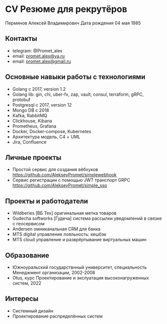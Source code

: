 # CV Резюме для рекрутёров

Перминов Алексей Владимирович
Дата рождения 04 мая 1985

## Контакты
- telegram: @Promet_alex
- email: promet.alex@ya.ru
- email: promet.alex@gmail.ru 

## Основные навыки работы с технологиями
- Golang c 2017, version 1.2
- Golang lib: gin, chi, uber-fx, zap, vault, consul, terraform, gRPC, protobuf
- Postgresql c 2017, version 12
- Mongo DB c 2018
- Kafka, RabbitMQ
- Clickhouse, Kibana
- Prometheus, Grafana
- Docker, Docker-compose, Kubernetes
- Архитектура модель, С4 + UML
- Jira, Confluence

## Личные проекты
- Простой сервис для создания вёбхуков https://github.com/AlekseyPromet/simplewebhook
- Сервис регистрации с помощью JWT транспорт GRPC https://github.com/AlekseyPromet/simple_sso

## Проекты и работодатели
- Wildberies [ВБ Тех] оригинальная метка товаров
- Gudecha softworks [Гудеча] система рассылки уведомлений в связке с геосервисом
- Andersen омниканальная CRM для банка
- MTS digital управление лояльность: кешбэк
- MTS cloud  управление и разврёртывание виртуальных машин

## Образование
- Южноуральский государствнный университет, специальность Менеджмент организации, 2002-2008
- Otus, курс Проектирование и экслуатация высоконагруженных систем, 2022

## Интересы
- Системный дизайн
- Проектирование распределённых систем

